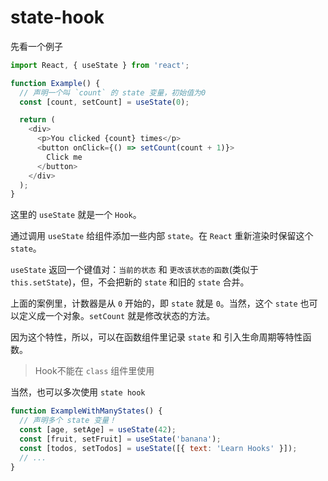 # state-hook

先看一个例子

```js
import React, { useState } from 'react';

function Example() {
  // 声明一个叫 `count` 的 state 变量，初始值为0
  const [count, setCount] = useState(0);

  return (
    <div>
      <p>You clicked {count} times</p>
      <button onClick={() => setCount(count + 1)}>
        Click me
      </button>
    </div>
  );
}
```

这里的 `useState` 就是一个 `Hook`。

通过调用 `useState` 给组件添加一些内部 `state`。在 `React` 重新渲染时保留这个 `state`。

`useState` 返回一个键值对：`当前的状态` 和 `更改该状态的函数`(类似于 `this.setState`)，但，不会把新的 `state` 和旧的 `state` 合并。

上面的案例里，计数器是从 `0` 开始的，即 `state` 就是 `0`。当然，这个 `state` 也可以定义成一个对象。`setCount` 就是修改状态的方法。

因为这个特性，所以，可以在函数组件里记录 `state` 和 引入生命周期等特性函数。

>Hook不能在 `class` 组件里使用


当然，也可以多次使用 `state hook`
```js
function ExampleWithManyStates() {
  // 声明多个 state 变量！
  const [age, setAge] = useState(42);
  const [fruit, setFruit] = useState('banana');
  const [todos, setTodos] = useState([{ text: 'Learn Hooks' }]);
  // ...
}
```
